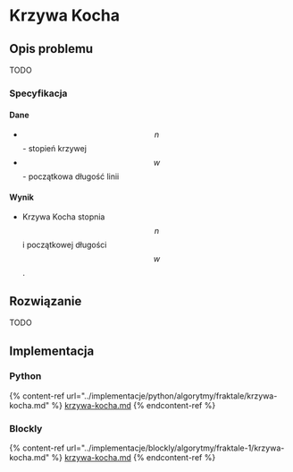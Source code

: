 # Krzywa Kocha

## Opis problemu

TODO

### Specyfikacja

#### Dane

* $$n$$ - stopień krzywej
* $$w$$ - początkowa długość linii

#### Wynik

* Krzywa Kocha stopnia $$n$$ i początkowej długości $$w$$.

## Rozwiązanie

TODO

## Implementacja

### Python

{% content-ref url="../implementacje/python/algorytmy/fraktale/krzywa-kocha.md" %}
[krzywa-kocha.md](../implementacje/python/algorytmy/fraktale/krzywa-kocha.md)
{% endcontent-ref %}

### Blockly

{% content-ref url="../implementacje/blockly/algorytmy/fraktale-1/krzywa-kocha.md" %}
[krzywa-kocha.md](../implementacje/blockly/algorytmy/fraktale-1/krzywa-kocha.md)
{% endcontent-ref %}
